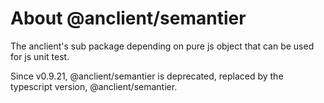 # About @anclient/semantier

The anclient's sub package depending on pure js object that can be used for js unit test.

Since v0.9.21, @anclient/semantier is deprecated, replaced by the typescript
version, @anclient/semantier.
